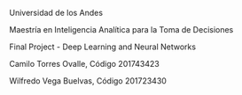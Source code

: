 Universidad de los Andes

Maestría en Inteligencia Analítica para la Toma de Decisiones

Final Project - Deep Learning and Neural Networks

Camilo Torres Ovalle, Código 201743423

Wilfredo Vega Buelvas, Código 201723430
